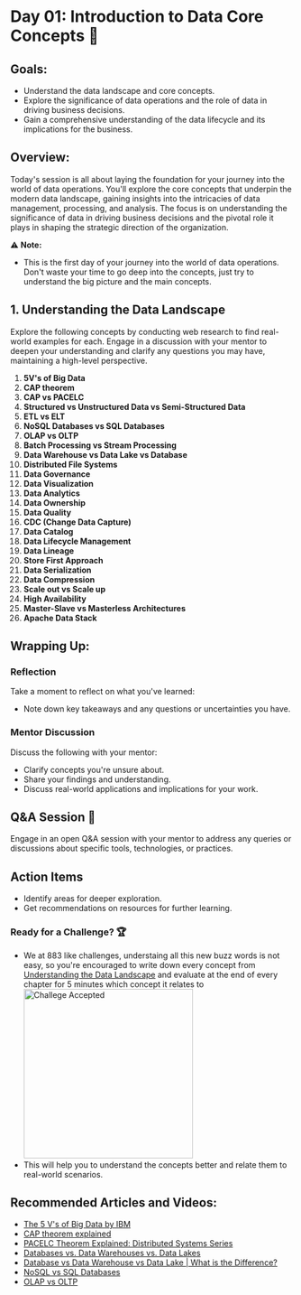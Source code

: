 # Day 01: Introduction to Data Core Concepts :baby:

## **Goals:** 
- Understand the data landscape and core concepts.
- Explore the significance of data operations and the role of data in driving business decisions.
- Gain a comprehensive understanding of the data lifecycle and its implications for the business.

## Overview:
Today's session is all about laying the foundation for your journey into the world of data operations. You'll explore the core concepts that underpin the modern data landscape, gaining insights into the intricacies of data management, processing, and analysis. The focus is on understanding the significance of data in driving business decisions and the pivotal role it plays in shaping the strategic direction of the organization.

:warning: **Note:**
- This is the first day of your journey into the world of data operations. Don't waste your time to go deep into the concepts, just try to understand the big picture and the main concepts.

## 1. Understanding the Data Landscape

Explore the following concepts by conducting web research to find real-world examples for each. Engage in a discussion with your mentor to deepen your understanding and clarify any questions you may have, maintaining a high-level perspective.

1. **5V's of Big Data**
2. **CAP theorem**
3. **CAP vs PACELC**
5. **Structured vs Unstructured Data vs Semi-Structured Data**
6. **ETL vs ELT**
7. **NoSQL Databases vs SQL Databases**
8. **OLAP vs OLTP**
9. **Batch Processing vs Stream Processing**
10. **Data Warehouse vs Data Lake vs Database**
11. **Distributed File Systems**
12. **Data Governance**
13. **Data Visualization**
14. **Data Analytics**
15. **Data Ownership**
16. **Data Quality**
17. **CDC (Change Data Capture)**
18. **Data Catalog**
19. **Data Lifecycle Management**
20. **Data Lineage**
21. **Store First Approach**
22. **Data Serialization**
23. **Data Compression**
24. **Scale out vs Scale up**
25. **High Availability**
26. **Master-Slave vs Masterless Architectures**
27. **Apache Data Stack**

## Wrapping Up:
### Reflection
Take a moment to reflect on what you've learned:
- Note down key takeaways and any questions or uncertainties you have.

### Mentor Discussion
Discuss the following with your mentor:
- Clarify concepts you're unsure about.
- Share your findings and understanding.
- Discuss real-world applications and implications for your work.

## Q&A Session :raising_hand:
Engage in an open Q&A session with your mentor to address any queries or discussions about specific tools, technologies, or practices.

## Action Items
- Identify areas for deeper exploration.
- Get recommendations on resources for further learning.

### Ready for a Challenge? :trophy:
- We at 883 like challenges, understaing all this new buzz words is not easy, so you're encouraged to write down every concept from [Understanding the Data Landscape](#1-understanding-the-data-landscape)
 and evaluate at the end of every chapter for 5 minutes which concept it relates to
        <img src="../assets/challenge_accepted.gif" alt="Challege Accepted" width="300"/>
- This will help you to understand the concepts better and relate them to real-world scenarios.

## Recommended Articles and Videos:
- [The 5 V's of Big Data by IBM](https://www.ibmbigdatahub.com/blog/understanding-big-data-5-vs)
- [CAP theorem explained](https://medium.com/distributed-systems-series/cap-theorem-explained-distributed-systems-series-a42c7eae9dae)
- [PACELC Theorem Explained: Distributed Systems Series](https://medium.com/distributed-systems-series/pacelc-theorem-explained-distributed-systems-series-9c509febb8f8)
- [Databases vs. Data Warehouses vs. Data Lakes](https://www.mongodb.com/resources/basics/databases/data-lake-vs-data-warehouse-vs-database)
- [Database vs Data Warehouse vs Data Lake | What is the Difference?](https://www.youtube.com/watch?v=-bSkREem8dM)
- [NoSQL vs SQL Databases](https://www.youtube.com/watch?v=Pf-9pjJK1e0)
- [OLAP vs OLTP](https://www.youtube.com/watch?v=iw-5kFzIdgY)
